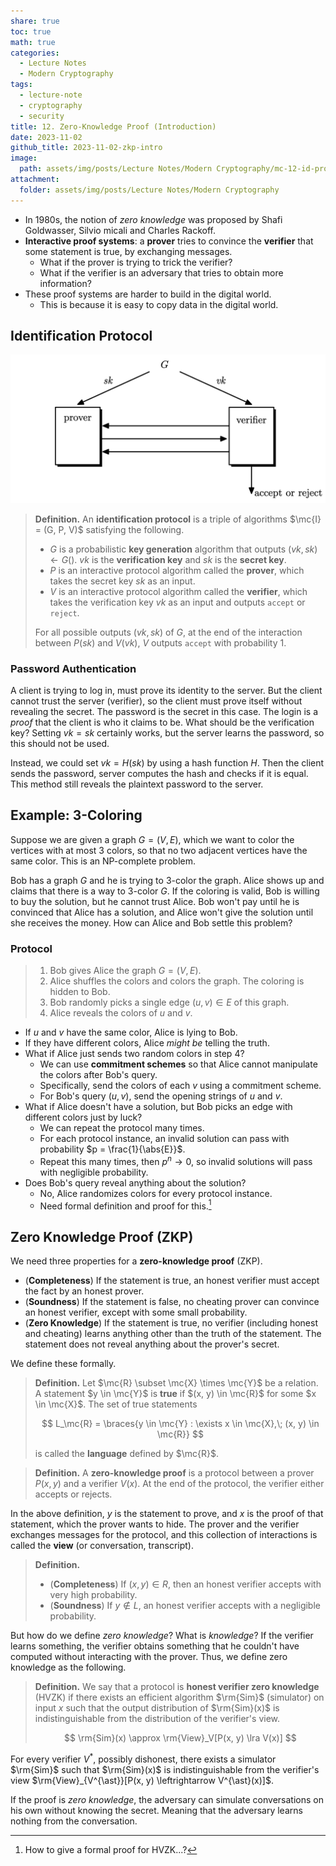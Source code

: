 ```yaml
---
share: true
toc: true
math: true
categories:
  - Lecture Notes
  - Modern Cryptography
tags:
  - lecture-note
  - cryptography
  - security
title: 12. Zero-Knowledge Proof (Introduction)
date: 2023-11-02
github_title: 2023-11-02-zkp-intro
image:
  path: assets/img/posts/Lecture Notes/Modern Cryptography/mc-12-id-protocol.png
attachment:
  folder: assets/img/posts/Lecture Notes/Modern Cryptography
---
```



- In 1980s, the notion of *zero knowledge* was proposed by Shafi Goldwasser, Silvio micali and Charles Rackoff.
- **Interactive proof systems**: a **prover** tries to convince the **verifier** that some statement is true, by exchanging messages.
	- What if the prover is trying to trick the verifier?
	- What if the verifier is an adversary that tries to obtain more information?
- These proof systems are harder to build in the digital world.
	- This is because it is easy to copy data in the digital world.

## Identification Protocol

![mc-12-id-protocol.png](../../../assets/img/posts/Lecture%20Notes/Modern%20Cryptography/mc-12-id-protocol.png)

> **Definition.** An **identification protocol** is a triple of algorithms $\mc{I} = (G, P, V)$ satisfying the following.
> 
> - $G$ is a probabilistic **key generation** algorithm that outputs $(vk, sk) \leftarrow G()$. $vk$ is the **verification key** and $sk$ is the **secret key**.
> - $P$ is an interactive protocol algorithm called the **prover**, which takes the secret key $sk$ as an input.
> - $V$ is an interactive protocol algorithm called the **verifier**, which takes the verification key $vk$ as an input and outputs $\texttt{accept}$ or $\texttt{reject}$.
> 
> For all possible outputs $(vk, sk)$ of $G$, at the end of the interaction between $P(sk)$ and $V(vk)$, $V$ outputs $\texttt{accept}$ with probability $1$.

### Password Authentication

A client is trying to log in, must prove its identity to the server. But the client cannot trust the server (verifier), so the client must prove itself without revealing the secret. The password is the secret in this case. The login is a *proof* that the client is who it claims to be. What should be the verification key? Setting $vk = sk$ certainly works, but the server learns the password, so this should not be used.

Instead, we could set $vk = H(sk)$ by using a hash function $H$. Then the client sends the password, server computes the hash and checks if it is equal. This method still reveals the plaintext password to the server.

## Example: 3-Coloring

Suppose we are given a graph $G = (V, E)$, which we want to color the vertices with at most $3$ colors, so that no two adjacent vertices have the same color. This is an NP-complete problem.

Bob has a graph $G$ and he is trying to $3$-color the graph. Alice shows up and claims that there is a way to $3$-color $G$. If the coloring is valid, Bob is willing to buy the solution, but he cannot trust Alice. Bob won't pay until he is convinced that Alice has a solution, and Alice won't give the solution until she receives the money. How can Alice and Bob settle this problem?

### Protocol

> 1. Bob gives Alice the graph $G = (V, E)$.
> 2. Alice shuffles the colors and colors the graph. The coloring is hidden to Bob.
> 3. Bob randomly picks a single edge $(u, v) \in E$ of this graph.
> 4. Alice reveals the colors of $u$ and $v$.

- If $u$ and $v$ have the same color, Alice is lying to Bob.
- If they have different colors, Alice *might be* telling the truth.
- What if Alice just sends two random colors in step $4$?
	- We can use **commitment schemes** so that Alice cannot manipulate the colors after Bob's query.
	- Specifically, send the colors of each $v$ using a commitment scheme.
	- For Bob's query $(u, v)$, send the opening strings of $u$ and $v$.
- What if Alice doesn't have a solution, but Bob picks an edge with different colors just by luck?
	- We can repeat the protocol many times.
	- For each protocol instance, an invalid solution can pass with probability $p = \frac{1}{\abs{E}}$.
	- Repeat this many times, then $p^n \rightarrow 0$, so invalid solutions will pass with negligible probability.
- Does Bob's query reveal anything about the solution?
	- No, Alice randomizes colors for every protocol instance.
	- Need formal definition and proof for this.[^1]

## Zero Knowledge Proof (ZKP)

We need three properties for a **zero-knowledge proof** (ZKP).

- (**Completeness**) If the statement is true, an honest verifier must accept the fact by an honest prover.
- (**Soundness**) If the statement is false, no cheating prover can convince an honest verifier, except with some small probability.
- (**Zero Knowledge**) If the statement is true, no verifier (including honest and cheating) learns anything other than the truth of the statement. The statement does not reveal anything about the prover's secret.

We define these formally.

> **Definition.** Let $\mc{R} \subset \mc{X} \times \mc{Y}$ be a relation. A statement $y \in \mc{Y}$ is **true** if $(x, y) \in \mc{R}$ for some $x \in \mc{X}$. The set of true statements
> 
> $$
> L_\mc{R} = \braces{y \in \mc{Y} : \exists x \in \mc{X},\; (x, y) \in \mc{R}}
> $$
> 
> is called the **language** defined by $\mc{R}$.

> **Definition.** A **zero-knowledge proof** is a protocol between a prover $P(x, y)$ and a verifier $V(x)$. At the end of the protocol, the verifier either accepts or rejects.

In the above definition, $y$ is the statement to prove, and $x$ is the proof of that statement, which the prover wants to hide. The prover and the verifier exchanges messages for the protocol, and this collection of interactions is called the **view** (or conversation, transcript).

> **Definition.**
> 
> - (**Completeness**) If $(x, y) \in R$, then an honest verifier accepts with very high probability.
> - (**Soundness**) If $y \notin L$, an honest verifier accepts with a negligible probability.

But how do we define *zero knowledge*? What is *knowledge*? If the verifier learns something, the verifier obtains something that he couldn't have computed without interacting with the prover. Thus, we define zero knowledge as the following.

> **Definition.** We say that a protocol is **honest verifier zero knowledge** (HVZK) if there exists an efficient algorithm $\rm{Sim}$ (simulator) on input $x$ such that the output distribution of $\rm{Sim}(x)$ is indistinguishable from the distribution of the verifier's view.
> 
> $$
> \rm{Sim}(x) \approx \rm{View}_V[P(x, y) \lra V(x)]
> $$

For every verifier $V^{\ast}$, possibly dishonest, there exists a simulator $\rm{Sim}$ such that $\rm{Sim}(x)$ is indistinguishable from the verifier's view $\rm{View}_{V^{\ast}}[P(x, y) \leftrightarrow V^{\ast}(x)]$.

If the proof is *zero knowledge*, the adversary can simulate conversations on his own without knowing the secret. Meaning that the adversary learns nothing from the conversation.

[^1]: How to give a formal proof for HVZK...?
